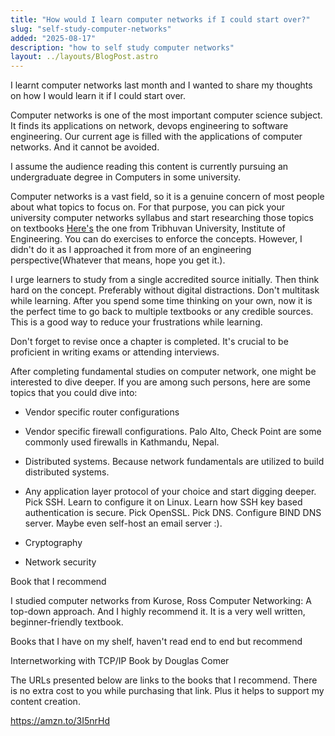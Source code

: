 ```yaml
---
title: "How would I learn computer networks if I could start over?"
slug: "self-study-computer-networks"
added: "2025-08-17"
description: "how to self study computer networks"
layout: ../layouts/BlogPost.astro
---
```


I learnt computer networks last month and I wanted to share my thoughts on how I would learn it if I could start over.

Computer networks is one of the most important computer science subject. It finds its applications on network, devops engineering to software engineering. Our current age is filled with the applications of computer networks. And it cannot be avoided.

I assume the audience reading this content is currently pursuing an undergraduate degree in Computers in some university.

Computer networks is a vast field, so it is a genuine concern of most people about what topics to focus on. For that purpose, you can pick your university computer networks syllabus and start researching those topics on textbooks [Here's](https://ioesyllabus.blogspot.com/2013/02/computer-network-syllabus-marking.html) the one from Tribhuvan University, Institute of Engineering.
You can do exercises to enforce the concepts. However, I didn't do it as I approached it from more of an engineering perspective(Whatever that means, hope you get it.).

I urge learners to study from a single accredited source initially. Then think hard on the concept. Preferably without digital distractions. Don't multitask while learning. After you spend some time thinking on your own, now it is the perfect time to go back to multiple textbooks or any credible sources. This is a good way to reduce your frustrations while learning.

Don't forget to revise once a chapter is completed. It's crucial to be proficient in writing exams or attending interviews.

After completing fundamental studies on computer network, one might be interested to dive deeper. If you are among such persons, here are some topics that you could dive into:
- Vendor specific router configurations

- Vendor specific firewall configurations. Palo Alto, Check Point are some commonly used firewalls in Kathmandu, Nepal.

- Distributed systems. Because network fundamentals are utilized to build distributed systems.

- Any application layer protocol of your choice and start digging deeper. Pick SSH. Learn to configure it on Linux. Learn how SSH key based authentication is secure. Pick OpenSSL. Pick DNS. Configure BIND DNS server. Maybe even self-host an email server :).

- Cryptography

- Network security

Book that I recommend

I studied computer networks from Kurose, Ross Computer Networking: A top-down approach. And I highly recommend it. It is a very well written, beginner-friendly textbook.

Books that I have on my shelf, haven't read end to end but recommend

Internetworking with TCP/IP Book by Douglas Comer


The URLs presented below are links to the books that I recommend. There is no extra cost to you while purchasing that link. Plus it helps to support my content creation.

https://amzn.to/3I5nrHd
